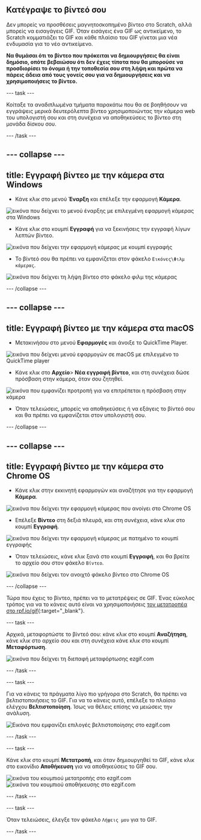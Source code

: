 ## Κατέγραψε το βίντεό σου

Δεν μπορείς να προσθέσεις μαγνητοσκοπημένο βίντεο στο Scratch, αλλά μπορείς να εισαγάγεις GIF. Όταν εισάγεις ένα GIF ως αντικείμενο, το Scratch κομματιάζει το GIF και κάθε πλαίσιο του GIF γίνεται μια νέα ενδυμασία για το νέο αντικείμενο.

**Να θυμάσαι ότι το βίντεο που πρόκειται να δημιουργήσεις θα είναι δημόσιο, οπότε βεβαιώσου ότι δεν έχεις τίποτα που θα μπορούσε να προσδιορίσει το όνομα ή την τοποθεσία σου στη λήψη και πρώτα να πάρεις άδεια από τους γονείς σου για να δημιουργήσεις και να χρησιμοποιήσεις το βίντεο.**

--- task ---

Κοίταξε τα αναδιπλωμένα τμήματα παρακάτω που θα σε βοηθήσουν να εγγράψεις μερικά δευτερόλεπτα βίντεο χρησιμοποιώντας την κάμερα web του υπολογιστή σου και στη συνέχεια να αποθηκεύσεις το βίντεο στη μονάδα δίσκου σου.

--- /task ---

--- collapse ---
---
title: Εγγραφή βίντεο με την κάμερα στα Windows
---

- Κάνε κλικ στο μενού **Έναρξη** και επέλεξε την εφαρμογή **Κάμερα**.

![εικόνα που δείχνει το μενού έναρξης με επιλεγμένη εφαρμογή κάμερας στα Windows](images/camera-app.png)

- Κάνε κλικ στο κουμπί **Εγγραφή** για να ξεκινήσεις την εγγραφή λίγων λεπτών βίντεο.

![εικόνα που δείχνει την εφαρμογή κάμερας με κουμπί εγγραφής](images/record-win.png)

- Το βίντεό σου θα πρέπει να εμφανίζεται στον φάκελο `Εικόνες\Φιλμ κάμερας`.

![εικόνα που δείχνει τη λήψη βίντεο στο φάκελο φιλμ της κάμερας](images/camera-roll.png)


--- /collapse ---

--- collapse ---
---
title: Εγγραφή βίντεο με την κάμερα στα macOS
---

- Μετακινήσου στο μενού **Εφαρμογές** και άνοιξε το QuickTime Player.

![εικόνα που δείχνει μενού εφαρμογών σε macOS με επιλεγμένο το QuickTime player](images/quicktime.png)

- Κάνε κλικ στο **Αρχείο**> **Νέα εγγραφή βίντεο**, και στη συνέχεια δώσε πρόσβαση στην κάμερα, όταν σου ζητηθεί.

![εικόνα που εμφανίζει προτροπή για να επιτρέπεται η πρόσβαση στην κάμερα](images/allow_cam_macOS.png)

- Όταν τελειώσεις, μπορείς να αποθηκεύσεις ή να εξάγεις το βίντεό σου και θα πρέπει να εμφανίζεται στον υπολογιστή σου.


--- /collapse ---

--- collapse ---
---
title: Εγγραφή βίντεο με την κάμερα στο Chrome OS
---

- Κάνε κλικ στην εκκινητή εφαρμογών και αναζήτησε για την εφαρμογή **Κάμερα**.

![εικόνα που δείχνει την εφαρμογή κάμερας που ανοίγει στο Chrome OS](images/opencamera.png)

- Επέλεξε **Βίντεο** στη δεξιά πλευρά, και στη συνέχεια, κάνε κλικ στο κουμπί **Εγγραφή**.

![εικόνα που δείχνει την εφαρμογή κάμερας με πατημένο το κουμπί εγγραφής](images/hitrecord.png)

- Όταν τελειώσεις, κάνε κλικ ξανά στο κουμπί **Εγγραφή**, και θα βρείτε το αρχείο σου στον φάκελο `Βίντεο`.

![εικόνα που δείχνει τον ανοιχτό φάκελο βίντεο στο Chrome OS](images/videosfolder.png)

--- /collapse ---

Τώρα που έχεις το βίντεο, πρέπει να το μετατρέψεις σε GIF. Ένας εύκολος τρόπος για να το κάνεις αυτό είναι να χρησιμοποιήσεις [τον μετατροπέα στο rpf.io/gif](https://rpf.io/gif){:target="_blank"}.

--- task ---

Αρχικά, μεταφορτώστε το βίντεό σου: κάνε κλικ στο κουμπί **Αναζήτηση**, κάνε κλικ στο αρχείο σου και στη συνέχεια κάνε κλικ στο κουμπί **Μεταφόρτωση**.

![εικόνα που δείχνει τη διεπαφή μεταφόρτωσης ezgif.com](images/ezgif-upload.png)

--- /task ---

--- task ---

Για να κάνεις τα πράγματα λίγο πιο γρήγορα στο Scratch, θα πρέπει να βελτιστοποιήσεις το GIF. Για να το κάνεις αυτό, επέλεξε το πλαίσιο ελέγχου **Βελτιστοποίηση**. Ίσως να θέλεις επίσης να μειώσεις την ανάλυση.

![Εικόνα που εμφανίζει επιλογές βελτιστοποίησης στο ezgif.com](images/optimise-gif.png)

--- /task ---

--- task ---

Κάνε κλικ στο κουμπί **Μετατροπή**, και όταν δημιουργηθεί το GIF, κάνε κλικ στο εικονίδιο **Αποθήκευση** για να αποθηκεύσεις το GIF σου.

![εικόνα του κουμπιού μετατροπής στο ezgif.com](images/convert_btn.png) ![εικόνα του κουμπιού αποθήκευσης στο ezgif.com](images/save_icon.png)

--- /task ---


--- task ---

Όταν τελειώσεις, έλεγξε τον φάκελο `Λήψεις μου` για το GIF.

--- /task ---




